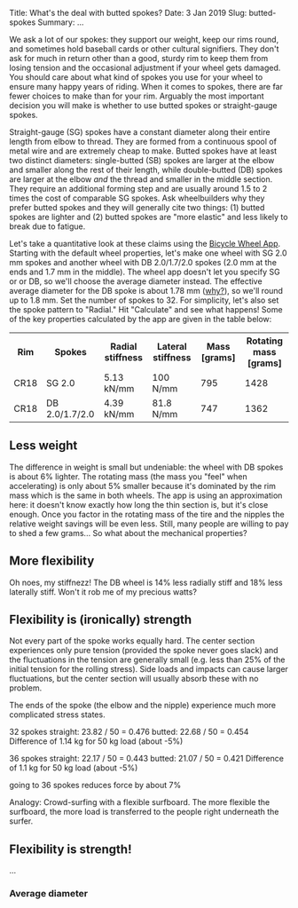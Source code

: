 Title: What's the deal with butted spokes?
Date: 3 Jan 2019
Slug: butted-spokes
Summary: ...

We ask a lot of our spokes: they support our weight, keep our rims round, and sometimes hold baseball cards or other cultural signifiers. They don't ask for much in return other than a good, sturdy rim to keep them from losing tension and the occasional adjustment if your wheel gets damaged. You should care about what kind of spokes you use for your wheel to ensure many happy years of riding. When it comes to spokes, there are far fewer choices to make than for your rim. Arguably the most important decision you will make is whether to use butted spokes or straight-gauge spokes.

Straight-gauge (SG) spokes have a constant diameter along their entire length from elbow to thread. They are formed from a continuous spool of metal wire and are extremely cheap to make. Butted spokes have at least two distinct diameters: single-butted (SB) spokes are larger at the elbow and smaller along the rest of their length, while double-butted (DB) spokes are larger at the elbow _and_ the thread and smaller in the middle section. They require an additional forming step and are usually around 1.5 to 2 times the cost of comparable SG spokes. Ask wheelbuilders why they prefer butted spokes and they will generally cite two things: (1) butted spokes are lighter and (2) butted spokes are "more elastic" and less likely to break due to fatigue.

Let's take a quantitative look at these claims using the [Bicycle Wheel App](/). Starting with the default wheel properties, let's make one wheel with SG 2.0 mm spokes and another wheel with DB 2.0/1.7/2.0 spokes (2.0 mm at the ends and 1.7 mm in the middle). The wheel app doesn't let you specify SG or or DB, so we'll choose the average diameter instead. The effective average diameter for the DB spoke is about 1.78 mm ([why?](#average-diameter)), so we'll round up to 1.8 mm. Set the number of spokes to 32. For simplicity, let's also set the spoke pattern to "Radial." Hit "Calculate" and see what happens! Some of the key properties calculated by the app are given in the table below:

<table class="table table-hover">
  <tr><th>Rim</th><th>Spokes</th><th>Radial stiffness</th><th>Lateral stiffness</th><th>Mass [grams]</th><th>Rotating mass [grams]</th></tr>
  <tr><td>CR18</td><td>SG 2.0</td><td>5.13 kN/mm</td><td>100 N/mm</td><td>795</td><td>1428</td></tr>
  <tr><td>CR18</td><td>DB 2.0/1.7/2.0</td><td>4.39 kN/mm</td><td>81.8 N/mm</td><td>747</td><td>1362</td></tr>
</table>

## Less weight

The difference in weight is small but undeniable: the wheel with DB spokes is about 6% lighter. The rotating mass (the mass you "feel" when accelerating) is only about 5% smaller because it's dominated by the rim mass which is the same in both wheels. The app is using an approximation here: it doesn't know exactly how long the thin section is, but it's close enough. Once you factor in the rotating mass of the tire and the nipples the relative weight savings will be even less. Still, many people are willing to pay to shed a few grams... So what about the mechanical properties?

## More flexibility

Oh noes, my stiffnezz! The DB wheel is 14% less radially stiff and 18% less laterally stiff. Won't it rob me of my precious watts?

## Flexibility is (ironically) strength

Not every part of the spoke works equally hard. The center section experiences only pure tension (provided the spoke never goes slack) and the fluctuations in the tension are generally small (e.g. less than 25% of the initial tension for the rolling stress). Side loads and impacts can cause larger fluctuations, but the center section will usually absorb these with no problem.

The ends of the spoke (the elbow and the nipple) experience much more complicated stress states.

32 spokes
straight: 23.82 / 50 = 0.476
butted:   22.68 / 50 = 0.454
Difference of 1.14 kg for 50 kg load (about -5%)

36 spokes
straight: 22.17 / 50 = 0.443
butted:   21.07 / 50 = 0.421
Difference of 1.1 kg for 50 kg load (about -5%)

going to 36 spokes reduces force by about 7%

Analogy: Crowd-surfing with a flexible surfboard. The more flexible the surfboard, the more load is transferred to the people right underneath the surfer.

## Flexibility is strength!

...


### Average diameter